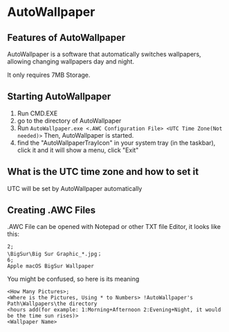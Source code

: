 # AutoWallpaper

## Features of AutoWallpaper

AutoWallpaper is a software that automatically switches wallpapers, allowing changing wallpapers day and night.

It only requires 7MB Storage.

## Starting AutoWallpaper

1. Run CMD.EXE
2. go to the directory of AutoWallpaper
3. Run
    `AutoWallpaper.exe <.AWC Configuration File> <UTC Time Zone(Not needed)>`
    Then, AutoWallpaper is started.
4. find the "AutoWallpaperTrayIcon" in your system tray (in the taskbar), click it and it will show a menu, click "Exit"

  ## What is the UTC time zone and how to set it

UTC will be set by AutoWallpaper automatically

## Creating .AWC Files

.AWC File can be opened with Notepad or other TXT file Editor, it looks like this:

```
2;
\BigSur\Big Sur Graphic_*.jpg；
6;
Apple macOS BigSur Wallpaper
```

You might be confused, so here is its meaning

```
<How Many Pictures>;
<Where is the Pictures, Using * to Numbers> !AutoWallpaper's Path\Wallpapers\the directory
<hours add(for example: 1:Morning+Afternoon 2:Evening+Night, it would be the time sun rises)>
<Wallpaper Name>
```


